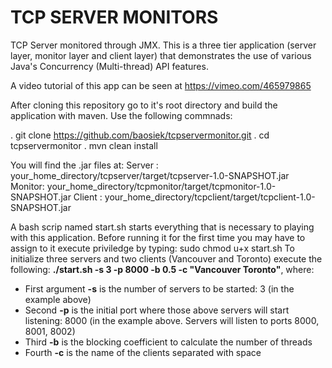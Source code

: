 # TCP SERVER MONITORS

TCP Server monitored through JMX. This is a three tier application (server layer, monitor layer and client layer) that demonstrates the use of various Java's Concurrency (Multi-thread) API features.

A video tutorial of this app can be seen at https://vimeo.com/465979865

After cloning this repository go to it's root directory and build the application with maven.
Use the following commnads:

. git clone https://github.com/baosiek/tcpservermonitor.git
. cd tcpservermonitor
. mvn clean install

You will find the .jar files at:
Server : your_home_directory/tcpserver/target/tcpserver-1.0-SNAPSHOT.jar
Monitor: your_home_directory/tcpmonitor/target/tcpmonitor-1.0-SNAPSHOT.jar
Client : your_home_directory/tcpclient/target/tcpclient-1.0-SNAPSHOT.jar

A bash scrip named start.sh starts everything that is necessary to playing with this application.
Before running it for the first time you may have to assign to it execute priviledge by typing:
sudo chmod u+x start.sh 
To initialize three servers and two clients (Vancouver and Toronto) execute the following:
**./start.sh -s 3 -p 8000 -b 0.5 -c "Vancouver Toronto"**, where:

- First argument **-s** is the number of servers to be started: 3 (in the example above)
- Second **-p** is the initial port where those above servers will start listening: 8000 (in the example above. Servers will listen to ports 8000, 8001, 8002)
- Third **-b** is the blocking coefficient to calculate the number of threads
- Fourth **-c** is the name of the clients separated with space
